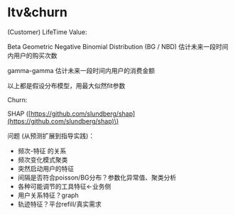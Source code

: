 # ltv&churn

\(Customer\) LifeTime Value:

Beta Geometric Negative Binomial Distribution \(BG / NBD\) 估计未来一段时间内用户的购买次数

gamma-gamma 估计未来一段时间内用户的消费金额

以上都是假设分布模型，用最大似然fit参数



Churn:

SHAP \([https://github.com/slundberg/shap](https://github.com/slundberg/shap)\)



问题 \(从预测扩展到指导实践\)：

* 频次-特征 的关系
* 频次变化模式聚类
* 突然启动用户的特征
* 间隔是否符合poisson/BG分布？参数化异常值、聚类分析
* 各种可能调节的工具特征&lt;-业务侧
* 用户关系特征？graph
* 轨迹特征？平台refill/真实需求

